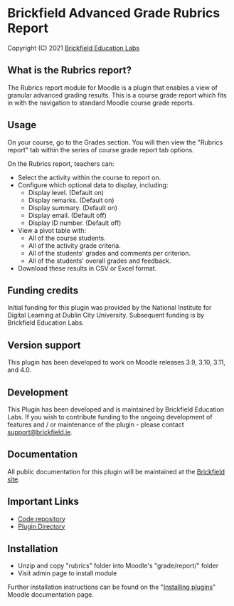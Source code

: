 # Brickfield Advanced Grade Rubrics Report #
Copyright (C) 2021 [Brickfield Education Labs](https://www.brickfield.ie/)

## What is the Rubrics report? ##
The Rubrics report module for Moodle is a plugin that enables a view of granular advanced grading results.
This is a course grade report which fits in with the navigation to standard Moodle course grade reports.

## Usage ##
On your course, go to the Grades section.
You will then view the "Rubrics report" tab within the series of course grade report tab options.

On the Rubrics report, teachers can:
* Select the activity within the course to report on.
* Configure which optional data to display, including:
  * Display level. (Default on)
  * Display remarks. (Default on)
  * Display summary. (Default on)
  * Display email. (Default off)
  * Display ID number. (Default off)
* View a pivot table with:
  * All of the course students.
  * All of the activity grade criteria.
  * All of the students' grades and comments per criterion.
  * All of the students' overall grades and feedback.
* Download these results in CSV or Excel format.

## Funding credits ##
Initial funding for this plugin was provided by the National Institute for Digital Learning
at Dublin City University. Subsequent funding is by Brickfield Education Labs.

## Version support ##
This plugin has been developed to work on Moodle releases 3.9, 3.10, 3.11, and 4.0.

## Development ##
This Plugin has been developed and is maintained by Brickfield Education Labs.
If you wish to contribute funding to the ongoing development of features and / or
maintenance of the plugin - please contact [support@brickfield.ie](mailto:support@brickfield.ie).

## Documentation ##
All public documentation for this plugin will be maintained at the
[Brickfield site](https://brickfield.ie/docs/gradereport_rubrics).

## Important Links ##
* [Code repository](https://github.com/brickfield/moodle-gradereport_rubrics)
* [Plugin Directory](https://moodle.org/plugins/gradereport_rubrics)

## Installation ##
* Unzip and copy "rubrics" folder into Moodle's "grade/report/" folder
* Visit admin page to install module

Further installation instructions can be found on the
"[Installing plugins](http://docs.moodle.org/en/Installing_contributed_modules_or_plugins)" Moodle documentation page.

